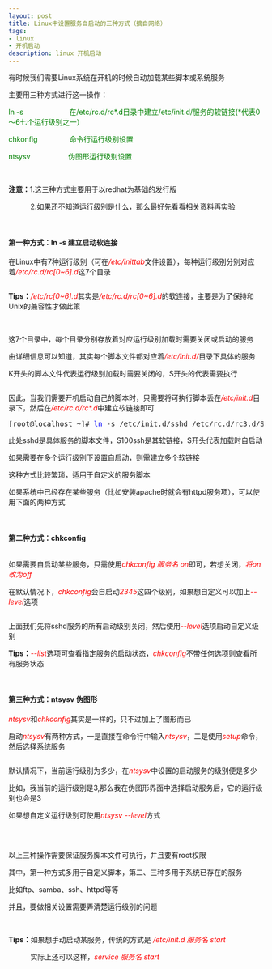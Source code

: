```yaml
---
layout: post
title: Linux中设置服务自启动的三种方式（摘自网络）
tags:
- linux
- 开机启动
description: linux 开机启动
---
```

<div id="cnblogs_post_body"><p>有时候我们需要Linux系统在开机的时候自动加载某些脚本或系统服务</p>
<p>主要用三种方式进行这一操作：</p>
<p><span style="color: #008000;">ln -s&nbsp;&nbsp;&nbsp;&nbsp;&nbsp; &nbsp; &nbsp; &nbsp; &nbsp; &nbsp; &nbsp; &nbsp; &nbsp;&nbsp; 在/etc/rc.d/rc*.d目录中建立/etc/init.d/服务的软链接(*代表0～6七个运行级别之一）</span></p>
<p><span style="color: #008000;">chkonfig&nbsp;&nbsp;&nbsp;&nbsp;&nbsp;&nbsp;&nbsp;&nbsp;&nbsp;&nbsp;&nbsp;&nbsp;&nbsp;&nbsp;&nbsp; 命令行运行级别设置</span></p>
<p><span style="color: #008000;">ntsysv&nbsp;&nbsp;&nbsp;&nbsp;&nbsp;&nbsp;&nbsp;&nbsp;&nbsp;&nbsp;&nbsp;&nbsp;&nbsp;&nbsp;&nbsp;&nbsp;&nbsp;&nbsp; 伪图形运行级别设置</span></p>
<p>&nbsp;</p>
<p><strong>注意：</strong>1.这三种方式主要用于以redhat为基础的发行版</p>
<p>&nbsp;&nbsp;&nbsp;&nbsp;&nbsp;&nbsp;&nbsp;&nbsp;&nbsp;&nbsp; 2.如果还不知道运行级别是什么，那么最好先看看相关资料再实验</p>
<p>&nbsp;</p>
<h4>第一种方式：ln -s 建立启动软连接</h4>
<p>在Linux中有7种运行级别（可在<em><span style="color: #ff0000;">/etc/inittab</span></em>文件设置），每种运行级别分别对应着<span style="color: #ff0000;"><em>/etc/rc.d/rc[0~6].d</em></span>这7个目录</p>
<p><img src="http://images.cnitblog.com/blog/476392/201301/18151041-096d449a91fa48f2bf12c4a50d6d2d74.png" alt=""></p>
<p><strong>Tips：</strong><em><span style="color: #ff0000;">/etc/rc[0~6].d</span></em>其实是<em><span style="color: #ff0000;">/etc/rc.d/rc[0~6].d</span></em>的软连接，主要是为了保持和Unix的兼容性才做此策</p>
<p>&nbsp;</p>
<p>这7个目录中，每个目录分别存放着对应运行级别加载时需要关闭或启动的服务</p>
<p>由详细信息可以知道，其实每个脚本文件都对应着<em><span style="color: #ff0000;">/etc/init.d/</span></em>目录下具体的服务</p>
<p>K开头的脚本文件代表运行级别加载时需要关闭的，S开头的代表需要执行</p>
<p><img src="http://images.cnitblog.com/blog/476392/201301/18151333-85c421f973864253b1e32f892fe8ec6f.png" alt=""></p>
<p>因此，当我们需要开机启动自己的脚本时，只需要将可执行脚本丢在<em><span style="color: #ff0000;">/etc/init.d</span></em>目录下，然后在<em><span style="color: #ff0000;">/etc/rc.d/rc*.d</span></em><span style="color: #000000;">中建立</span>软链接即可</p>
<div class="cnblogs_code">
<pre>[root@localhost ~]# <span style="color: #0000ff;">ln</span> -s /etc/init.d/sshd /etc/rc.d/rc3.d/S100ssh</pre>
</div>
<p>此处sshd是具体服务的脚本文件，S100ssh是其软链接，S开头代表加载时自启动</p>
<p>如果需要在多个运行级别下设置自启动，则需建立多个软链接</p>
<p>这种方式比较繁琐，适用于自定义的服务脚本</p>
<p>如果系统中已经存在某些服务（比如安装apache时就会有httpd服务项），可以使用下面的两种方式</p>
<p>&nbsp;</p>
<h4>第二种方式：chkconfig </h4>
<p><img src="http://images.cnitblog.com/blog/476392/201301/18152738-449524068e104327bc9e3e61d1049bdb.png" alt=""></p>
<p>如果需要自启动某些服务，只需使用<em><span style="color: #ff0000;">chkconfig 服务名 on</span></em>即可，若想关闭，<em><span style="color: #ff0000;">将on改为off</span></em></p>
<p>在默认情况下，<em><span style="color: #ff0000;">chkconfig</span></em>会自启动<em><span style="color: #ff0000;">2345</span></em>这四个级别，如果想自定义可以加上<em><span style="color: #ff0000;">--level</span></em>选项</p>
<p><img src="http://images.cnitblog.com/blog/476392/201301/18153144-0a443c680bad4964925caa140ce131e1.png" alt=""></p>
<p>上面我们先将sshd服务的所有启动级别关闭，然后使用<em><span style="color: #ff0000;">--level</span></em>选项启动自定义级别</p>
<p><strong>Tips：</strong><em><span style="color: #ff0000;">--list</span></em>选项可查看指定服务的启动状态，<em><span style="color: #ff0000;">chkconfig</span></em>不带任何选项则查看所有服务状态</p>
<p>&nbsp;</p>
<h4>第三种方式：ntsysv 伪图形</h4>
<p><em><span style="color: #ff0000;">ntsysv</span></em>和<span style="color: #ff0000;"><em>chkconfig</em></span>其实是一样的，只不过加上了图形而已</p>
<p>启动<em><span style="color: #ff0000;">ntsysv</span></em>有两种方式，一是直接在命令行中输入<em><span style="color: #ff0000;">ntsysv</span></em>，二是使用<em><span style="color: #ff0000;">setup</span></em>命令，然后选择系统服务</p>
<p><img src="http://images.cnitblog.com/blog/476392/201301/18153614-7c42c0df7eec4c04b75578a21f83fc37.png" alt=""></p>
<p>默认情况下，当前运行级别为多少，在<em><span style="color: #ff0000;">ntsysv</span></em>中设置的启动服务的级别便是多少</p>
<p>比如，我当前的运行级别是3,那么我在伪图形界面中选择启动服务后，它的运行级别也会是3</p>
<p>如果想自定义运行级别可使用<em><span style="color: #ff0000;">ntsysv --level</span></em>方式</p>
<p><img src="http://images.cnitblog.com/blog/476392/201301/18154058-87a724a3037c4870a48e66434caaa20f.png" alt=""></p>
<p>&nbsp;</p>
<p>以上三种操作需要保证服务脚本文件可执行，并且要有root权限</p>
<p>其中，第一种方式多用于自定义脚本，第二、三种多用于系统已存在的服务</p>
<p>比如ftp、samba、ssh、httpd等等</p>
<p>并且，要做相关设置需要弄清楚运行级别的问题</p>
<p>&nbsp;</p>
<p><strong>Tips：</strong>如果想手动启动某服务，传统的方式是 <em><span style="color: #ff0000;">/etc/init.d</span> <span style="color: #ff0000;">服务名 start</span></em></p>
<p>&nbsp;&nbsp;&nbsp;&nbsp;&nbsp;&nbsp;&nbsp;&nbsp; &nbsp; 实际上还可以这样，<em><span style="color: #ff0000;">service 服务名 start</span></em></p>
<p><img src="http://images.cnitblog.com/blog/476392/201301/18155018-03a4fcd414b543c2b06de3209d0866a2.png" alt=""></p>
<p>&nbsp;</p>
<p>&nbsp;</p>
<p>&nbsp;</p>
<p>&nbsp;</p>
<p>&nbsp;</p></div>